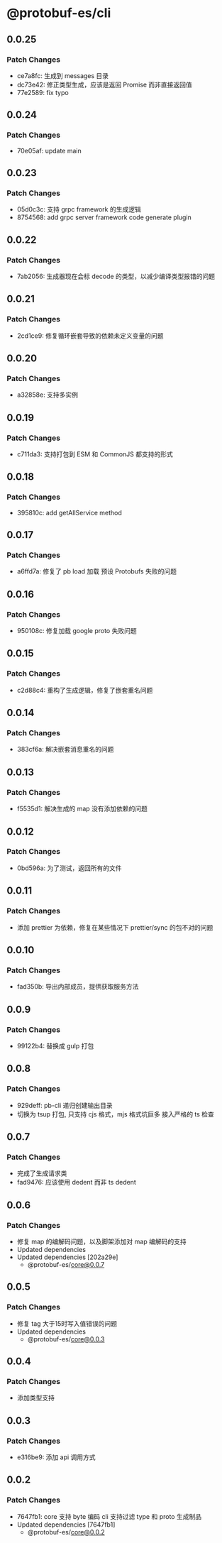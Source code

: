 # @protobuf-es/cli

## 0.0.25

### Patch Changes

- ce7a8fc: 生成到 messages 目录
- dc73e42: 修正类型生成，应该是返回 Promise 而非直接返回值
- 77e2589: fix typo

## 0.0.24

### Patch Changes

- 70e05af: update main

## 0.0.23

### Patch Changes

- 05d0c3c: 支持 grpc framework 的生成逻辑
- 8754568: add grpc server framework code generate plugin

## 0.0.22

### Patch Changes

- 7ab2056: 生成器现在会标 decode 的类型，以减少编译类型报错的问题

## 0.0.21

### Patch Changes

- 2cd1ce9: 修复循环嵌套导致的依赖未定义变量的问题

## 0.0.20

### Patch Changes

- a32858e: 支持多实例

## 0.0.19

### Patch Changes

- c711da3: 支持打包到 ESM 和 CommonJS 都支持的形式

## 0.0.18

### Patch Changes

- 395810c: add getAllService method

## 0.0.17

### Patch Changes

- a6ffd7a: 修复了 pb load 加载 预设 Protobufs 失败的问题

## 0.0.16

### Patch Changes

- 950108c: 修复加载 google proto 失败问题

## 0.0.15

### Patch Changes

- c2d88c4: 重构了生成逻辑，修复了嵌套重名问题

## 0.0.14

### Patch Changes

- 383cf6a: 解决嵌套消息重名的问题

## 0.0.13

### Patch Changes

- f5535d1: 解决生成的 map 没有添加依赖的问题

## 0.0.12

### Patch Changes

- 0bd596a: 为了测试，返回所有的文件

## 0.0.11

### Patch Changes

- 添加 prettier 为依赖，修复在某些情况下 prettier/sync 的包不对的问题

## 0.0.10

### Patch Changes

- fad350b: 导出内部成员，提供获取服务方法

## 0.0.9

### Patch Changes

- 99122b4: 替换成 gulp 打包

## 0.0.8

### Patch Changes

- 929deff: pb-cli 递归创建输出目录
- 切换为 tsup 打包, 只支持 cjs 格式，mjs 格式坑巨多
  接入严格的 ts 检查

## 0.0.7

### Patch Changes

- 完成了生成请求类
- fad9476: 应该使用 dedent 而非 ts dedent

## 0.0.6

### Patch Changes

- 修复 map 的编解码问题，以及脚架添加对 map 编解码的支持
- Updated dependencies
- Updated dependencies [202a29e]
  - @protobuf-es/core@0.0.7

## 0.0.5

### Patch Changes

- 修复 tag 大于15时写入值错误的问题
- Updated dependencies
  - @protobuf-es/core@0.0.3

## 0.0.4

### Patch Changes

- 添加类型支持

## 0.0.3

### Patch Changes

- e316be9: 添加 api 调用方式

## 0.0.2

### Patch Changes

- 7647fb1: core 支持 byte 编码
  cli 支持过滤 type 和 proto 生成制品
- Updated dependencies [7647fb1]
  - @protobuf-es/core@0.0.2
